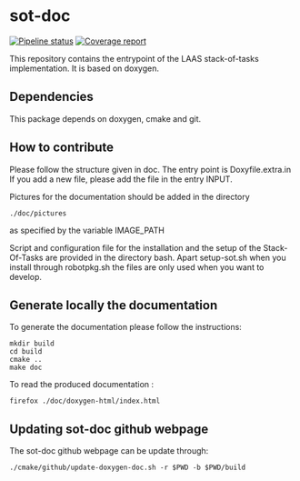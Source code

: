 # sot-doc

[![Pipeline status](https://gitlab.laas.fr/stack-of-tasks/sot-doc/badges/master/pipeline.svg)](https://gitlab.laas.fr/stack-of-tasks/sot-doc/commits/master)
[![Coverage report](https://gitlab.laas.fr/stack-of-tasks/sot-doc/badges/master/coverage.svg?job=doc-coverage)](http://projects.laas.fr/gepetto/doc/stack-of-tasks/sot-doc/master/coverage/)


This repository contains the entrypoint of the LAAS stack-of-tasks implementation.
It is based on doxygen.

## Dependencies

This package depends on doxygen, cmake and git.

## How to contribute

Please follow the structure given in doc.
The entry point is Doxyfile.extra.in
If you add a new file, please add the file in the entry
INPUT.

Pictures for the documentation should be added in the directory

    ./doc/pictures

as specified by the variable IMAGE_PATH

Script and configuration file for the installation and the setup of the Stack-Of-Tasks are provided in the directory bash.
Apart setup-sot.sh when you install through robotpkg.sh the files are only
used when you want to develop.

## Generate locally the documentation

To generate the documentation please follow the instructions:

    mkdir build
    cd build
    cmake ..
    make doc

To read the produced documentation :

    firefox ./doc/doxygen-html/index.html

## Updating sot-doc github webpage

The sot-doc github webpage can be update through:

    ./cmake/github/update-doxygen-doc.sh -r $PWD -b $PWD/build
